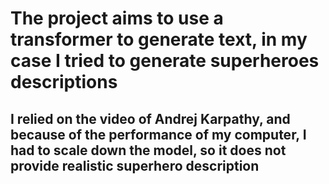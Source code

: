 # The project aims to use a transformer to generate text, in my case I tried to generate superheroes descriptions
## I relied on the video of Andrej Karpathy, and because of the performance of my computer, I had to scale down the model, so it does not provide realistic superhero description
